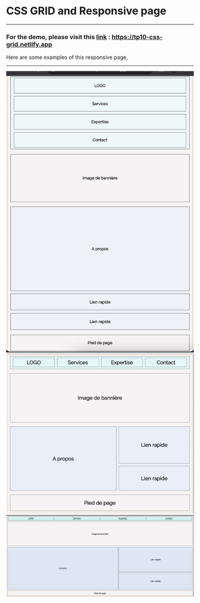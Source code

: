 # CSS GRID and Responsive page

---

### For the demo, please visit this [link](https://tp10-css-grid.netlify.app) : https://tp10-css-grid.netlify.app

Here are some examples of this responsive page,

---

![img1](img/responsive480px.png)
![img1](img/responsive768px.png)
![img1](img/responsive1200px.png)
